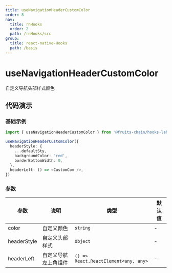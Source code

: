 ```yaml
---
title: useNavigationHeaderCustomColor
order: 8
nav:
  title: rnHooks
  order: 2
  path: /rnHooks/src
group:
  title: react-native-Hooks
  path: /basis
---
```


# useNavigationHeaderCustomColor

自定义导航头部样式颜色

## 代码演示

### 基础示例

```typescript
import { useNavigationHeaderCustomColor } from '@fruits-chain/hooks-laba-rn'

useNavigationHeaderCustomColor({
  headerStyle: {
    ...defaultSty,
    backgroundColor: 'red',
    borderBottomWidth: 0,
  },
  headerLeft: () => <CustomCom />,
})
```

### 参数

| 参数        | 说明                 | 类型                                 | 默认值 |
| ----------- | -------------------- | ------------------------------------ | ------ |
| color       | 自定义颜色           | `string`                             | -      |
| headerStyle | 自定义头部样式       | `Object`                             | -      |
| headerLeft  | 自定义导航左上角组件 | `() => React.ReactElement<any, any>` | -      |
